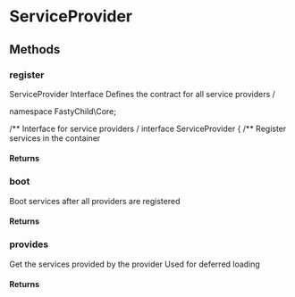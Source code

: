# ServiceProvider

<!-- @doc-source: ServiceProvider -->


## Methods

### register
<!-- @doc-source: ServiceProvider.register -->
ServiceProvider Interface
Defines the contract for all service providers
/

namespace FastyChild\Core;

/**
Interface for service providers
/
interface ServiceProvider
{
/**
Register services in the container

#### Returns



### boot
<!-- @doc-source: ServiceProvider.boot -->
Boot services after all providers are registered

#### Returns



### provides
<!-- @doc-source: ServiceProvider.provides -->
Get the services provided by the provider
Used for deferred loading

#### Returns



